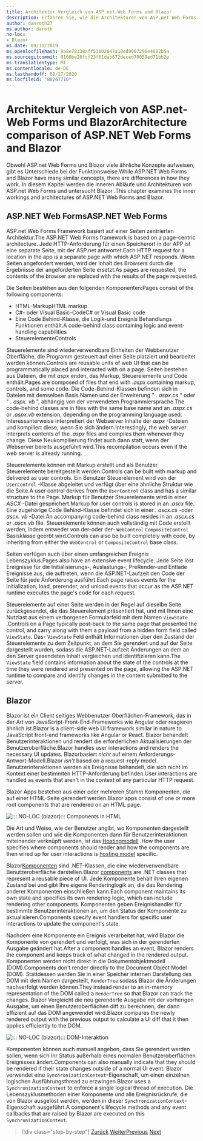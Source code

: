 ```yaml
---
title: Architektur Vergleich von ASP.net-Web Forms und Blazor
description: Erfahren Sie, wie die Architekturen von ASP.net Web Forms und Blazor vergleichen.
author: danroth27
ms.author: daroth
no-loc:
- Blazor
ms.date: 09/11/2019
ms.openlocfilehash: 9a8e78338aff53002647a10ed9007296e4682b5a
ms.sourcegitcommit: 0100be20fcf23f61dab672deced70059ed71bb2e
ms.translationtype: MT
ms.contentlocale: de-DE
ms.lasthandoff: 08/17/2020
ms.locfileid: "88267710"
---
```

# <a name="architecture-comparison-of-aspnet-web-forms-and-no-locblazor"></a><span data-ttu-id="c171d-103">Architektur Vergleich von ASP.net-Web Forms und Blazor</span><span class="sxs-lookup"><span data-stu-id="c171d-103">Architecture comparison of ASP.NET Web Forms and Blazor</span></span>

<span data-ttu-id="c171d-104">Obwohl ASP.net Web Forms und Blazor viele ähnliche Konzepte aufweisen, gibt es Unterschiede bei der Funktionsweise.</span><span class="sxs-lookup"><span data-stu-id="c171d-104">While ASP.NET Web Forms and Blazor have many similar concepts, there are differences in how they work.</span></span> <span data-ttu-id="c171d-105">In diesem Kapitel werden die inneren Abläufe und Architekturen von ASP.net Web Forms und untersucht Blazor .</span><span class="sxs-lookup"><span data-stu-id="c171d-105">This chapter examines the inner workings and architectures of ASP.NET Web Forms and Blazor.</span></span>

## <a name="aspnet-web-forms"></a><span data-ttu-id="c171d-106">ASP.NET Web Forms</span><span class="sxs-lookup"><span data-stu-id="c171d-106">ASP.NET Web Forms</span></span>

<span data-ttu-id="c171d-107">ASP.net Web Forms Framework basiert auf einer Seiten zentrierten Architektur.</span><span class="sxs-lookup"><span data-stu-id="c171d-107">The ASP.NET Web Forms framework is based on a page-centric architecture.</span></span> <span data-ttu-id="c171d-108">Jede HTTP-Anforderung für einen Speicherort in der APP ist eine separate Seite, mit der ASP.net antwortet.</span><span class="sxs-lookup"><span data-stu-id="c171d-108">Each HTTP request for a location in the app is a separate page with which ASP.NET responds.</span></span> <span data-ttu-id="c171d-109">Wenn Seiten angefordert werden, wird der Inhalt des Browsers durch die Ergebnisse der angeforderten Seite ersetzt.</span><span class="sxs-lookup"><span data-stu-id="c171d-109">As pages are requested, the contents of the browser are replaced with the results of the page requested.</span></span>

<span data-ttu-id="c171d-110">Die Seiten bestehen aus den folgenden Komponenten:</span><span class="sxs-lookup"><span data-stu-id="c171d-110">Pages consist of the following components:</span></span>

- <span data-ttu-id="c171d-111">HTML-Markup</span><span class="sxs-lookup"><span data-stu-id="c171d-111">HTML markup</span></span>
- <span data-ttu-id="c171d-112">C#- oder Visual Basic-Code</span><span class="sxs-lookup"><span data-stu-id="c171d-112">C# or Visual Basic code</span></span>
- <span data-ttu-id="c171d-113">Eine Code Behind-Klasse, die Logik-und Ereignis Behandlungs Funktionen enthält.</span><span class="sxs-lookup"><span data-stu-id="c171d-113">A code-behind class containing logic and event-handling capabilities</span></span>
- <span data-ttu-id="c171d-114">Steuerelemente</span><span class="sxs-lookup"><span data-stu-id="c171d-114">Controls</span></span>

<span data-ttu-id="c171d-115">Steuerelemente sind wiederverwendbare Einheiten der Webbenutzer Oberfläche, die Programm gesteuert auf einer Seite platziert und bearbeitet werden können.</span><span class="sxs-lookup"><span data-stu-id="c171d-115">Controls are reusable units of web UI that can be programmatically placed and interacted with on a page.</span></span> <span data-ttu-id="c171d-116">Seiten bestehen aus Dateien, die mit *aspx* enden, das Markup, Steuerelemente und Code enthält.</span><span class="sxs-lookup"><span data-stu-id="c171d-116">Pages are composed of files that end with *.aspx* containing markup, controls, and some code.</span></span> <span data-ttu-id="c171d-117">Die Code-Behind-Klassen befinden sich in Dateien mit demselben Basis Namen und der Erweiterung " *. aspx.cs* " oder " *. aspx. vb* ", abhängig von der verwendeten Programmiersprache.</span><span class="sxs-lookup"><span data-stu-id="c171d-117">The code-behind classes are in files with the same base name and an *.aspx.cs* or *.aspx.vb* extension, depending on the programming language used.</span></span> <span data-ttu-id="c171d-118">Interessanterweise interpretiert der Webserver Inhalte der *aspx* -Dateien und kompiliert diese, wenn Sie sich ändern.</span><span class="sxs-lookup"><span data-stu-id="c171d-118">Interestingly, the web server interprets contents of the *.aspx* files and compiles them whenever they change.</span></span> <span data-ttu-id="c171d-119">Diese Neukompilierung findet auch dann statt, wenn der Webserver bereits ausgeführt wird.</span><span class="sxs-lookup"><span data-stu-id="c171d-119">This recompilation occurs even if the web server is already running.</span></span>

<span data-ttu-id="c171d-120">Steuerelemente können mit Markup erstellt und als Benutzer Steuerelemente bereitgestellt werden.</span><span class="sxs-lookup"><span data-stu-id="c171d-120">Controls can be built with markup and delivered as user controls.</span></span> <span data-ttu-id="c171d-121">Ein Benutzer Steuerelement wird von der `UserControl` -Klasse abgeleitet und verfügt über eine ähnliche Struktur wie die Seite.</span><span class="sxs-lookup"><span data-stu-id="c171d-121">A user control derives from the `UserControl` class and has a similar structure to the Page.</span></span> <span data-ttu-id="c171d-122">Markup für Benutzer Steuerelemente wird in einer *ASCX* -Datei gespeichert.</span><span class="sxs-lookup"><span data-stu-id="c171d-122">Markup for user controls is stored in an *.ascx* file.</span></span> <span data-ttu-id="c171d-123">Eine zugehörige Code Behind-Klasse befindet sich in einer *. ascx.cs* -oder *ascx. vb* -Datei.</span><span class="sxs-lookup"><span data-stu-id="c171d-123">An accompanying code-behind class resides in an *.ascx.cs* or *.ascx.vb* file.</span></span> <span data-ttu-id="c171d-124">Steuerelemente können auch vollständig mit Code erstellt werden, indem entweder von der-oder der- `WebControl` `CompositeControl` Basisklasse geerbt wird.</span><span class="sxs-lookup"><span data-stu-id="c171d-124">Controls can also be built completely with code, by inheriting from either the `WebControl` or `CompositeControl` base class.</span></span>

<span data-ttu-id="c171d-125">Seiten verfügen auch über einen umfangreichen Ereignis Lebenszyklus.</span><span class="sxs-lookup"><span data-stu-id="c171d-125">Pages also have an extensive event lifecycle.</span></span> <span data-ttu-id="c171d-126">Jede Seite löst Ereignisse für die Initialisierungs-, Auslastungs-, PreRender-und Entlade Ereignisse aus, die auftreten, wenn die ASP.NET-Laufzeit den Code der Seite für jede Anforderung ausführt.</span><span class="sxs-lookup"><span data-stu-id="c171d-126">Each page raises events for the initialization, load, prerender, and unload events that occur as the ASP.NET runtime executes the page's code for each request.</span></span>

<span data-ttu-id="c171d-127">Steuerelemente auf einer Seite werden in der Regel auf dieselbe Seite zurückgesendet, die das Steuerelement präsentiert hat, und mit Ihnen eine Nutzlast aus einem verborgenen Formularfeld mit dem Namen `ViewState` .</span><span class="sxs-lookup"><span data-stu-id="c171d-127">Controls on a Page typically post-back to the same page that presented the control, and carry along with them a payload from a hidden form field called `ViewState`.</span></span> <span data-ttu-id="c171d-128">Das- `ViewState` Feld enthält Informationen über den Zustand der Steuerelemente zu dem Zeitpunkt, an dem Sie gerendert und auf der Seite dargestellt wurden, sodass die ASP.NET-Laufzeit Änderungen an dem an den Server gesendeten Inhalt vergleichen und identifizieren kann.</span><span class="sxs-lookup"><span data-stu-id="c171d-128">The `ViewState` field contains information about the state of the controls at the time they were rendered and presented on the page, allowing the ASP.NET runtime to compare and identify changes in the content submitted to the server.</span></span>

## Blazor

<span data-ttu-id="c171d-129">Blazor ist ein Client seitiges Webbenutzer Oberflächen-Framework, das in der Art von JavaScript-Front-End-Frameworks wie Angular oder reagieren ähnlich ist.</span><span class="sxs-lookup"><span data-stu-id="c171d-129">Blazor is a client-side web UI framework similar in nature to JavaScript front-end frameworks like Angular or React.</span></span> <span data-ttu-id="c171d-130">Blazor behandelt Benutzerinteraktionen und rendert die erforderlichen Aktualisierungen der Benutzeroberfläche.</span><span class="sxs-lookup"><span data-stu-id="c171d-130">Blazor handles user interactions and renders the necessary UI updates.</span></span> <span data-ttu-id="c171d-131">Blazorbasiert *nicht* auf einem Anforderungs-Antwort-Modell.</span><span class="sxs-lookup"><span data-stu-id="c171d-131">Blazor *isn't* based on a request-reply model.</span></span> <span data-ttu-id="c171d-132">Benutzerinteraktionen werden als Ereignisse behandelt, die sich nicht im Kontext einer bestimmten HTTP-Anforderung befinden.</span><span class="sxs-lookup"><span data-stu-id="c171d-132">User interactions are handled as events that aren't in the context of any particular HTTP request.</span></span>

<span data-ttu-id="c171d-133">Blazor Apps bestehen aus einer oder mehreren Stamm Komponenten, die auf einer HTML-Seite gerendert werden.</span><span class="sxs-lookup"><span data-stu-id="c171d-133">Blazor apps consist of one or more root components that are rendered on an HTML page.</span></span>

![::: NO-LOC (blazor)::: Components in HTML](./media/architecture-comparison/blazor-components-in-html.png)

<span data-ttu-id="c171d-135">Die Art und Weise, wie der Benutzer angibt, wo Komponenten dargestellt werden sollen und wie die Komponenten dann für Benutzerinteraktionen miteinander verknüpft werden, ist das [Hostingmodell](hosting-models.md) .</span><span class="sxs-lookup"><span data-stu-id="c171d-135">How the user specifies where components should render and how the components are then wired up for user interactions is [hosting model](hosting-models.md) specific.</span></span>

<span data-ttu-id="c171d-136">Blazor[Komponenten](components.md) sind .NET-Klassen, die eine wiederverwendbare Benutzeroberfläche darstellen.</span><span class="sxs-lookup"><span data-stu-id="c171d-136">Blazor [components](components.md) are .NET classes that represent a reusable piece of UI.</span></span> <span data-ttu-id="c171d-137">Jede Komponente behält ihren eigenen Zustand bei und gibt Ihre eigene Renderinglogik an, die das Rendering anderer Komponenten einschließen kann.</span><span class="sxs-lookup"><span data-stu-id="c171d-137">Each component maintains its own state and specifies its own rendering logic, which can include rendering other components.</span></span> <span data-ttu-id="c171d-138">Komponenten geben Ereignishandler für bestimmte Benutzerinteraktionen an, um den Status der Komponente zu aktualisieren.</span><span class="sxs-lookup"><span data-stu-id="c171d-138">Components specify event handlers for specific user interactions to update the component's state.</span></span>

<span data-ttu-id="c171d-139">Nachdem eine Komponente ein Ereignis verarbeitet hat, wird Blazor die Komponente von gerendert und verfolgt, was sich in der gerenderten Ausgabe geändert hat.</span><span class="sxs-lookup"><span data-stu-id="c171d-139">After a component handles an event, Blazor renders the component and keeps track of what changed in the rendered output.</span></span> <span data-ttu-id="c171d-140">Komponenten werden nicht direkt in die Dokumentobjektmodell (DOM).</span><span class="sxs-lookup"><span data-stu-id="c171d-140">Components don't render directly to the Document Object Model (DOM).</span></span> <span data-ttu-id="c171d-141">Stattdessen werden Sie in einer Speicher internen Darstellung des DOM mit dem Namen dargestellt, `RenderTree` sodass Blazor die Änderungen nachverfolgt werden können.</span><span class="sxs-lookup"><span data-stu-id="c171d-141">They instead render to an in-memory representation of the DOM called a `RenderTree` so that Blazor can track the changes.</span></span> <span data-ttu-id="c171d-142">Blazor Vergleicht die neu gerenderte Ausgabe mit der vorherigen Ausgabe, um einen Benutzeroberflächen diff zu berechnen, der dann effizient auf das DOM angewendet wird.</span><span class="sxs-lookup"><span data-stu-id="c171d-142">Blazor compares the newly rendered output with the previous output to calculate a UI diff that it then applies efficiently to the DOM.</span></span>

![::: NO-LOC (blazor)::: DOM-Interaktion](./media/architecture-comparison/blazor-dom-interaction.png)

<span data-ttu-id="c171d-144">Komponenten können auch manuell angeben, dass Sie gerendert werden sollen, wenn sich Ihr Status außerhalb eines normalen Benutzeroberflächen Ereignisses ändert.</span><span class="sxs-lookup"><span data-stu-id="c171d-144">Components can also manually indicate that they should be rendered if their state changes outside of a normal UI event.</span></span> <span data-ttu-id="c171d-145">Blazor verwendet eine `SynchronizationContext`-Eigenschaft, um einen einzelnen logischen Ausführungsthread zu erzwingen.</span><span class="sxs-lookup"><span data-stu-id="c171d-145">Blazor uses a `SynchronizationContext` to enforce a single logical thread of execution.</span></span> <span data-ttu-id="c171d-146">Die Lebenszyklusmethoden einer Komponente und alle Ereignisrückrufe, die von Blazor ausgelöst werden, werden in dieser `SynchronizationContext`-Eigenschaft ausgeführt.</span><span class="sxs-lookup"><span data-stu-id="c171d-146">A component's lifecycle methods and any event callbacks that are raised by Blazor are executed on this `SynchronizationContext`.</span></span>

>[!div class="step-by-step"]
><span data-ttu-id="c171d-147">[Zurück](introduction.md)
>[Weiter](hosting-models.md)</span><span class="sxs-lookup"><span data-stu-id="c171d-147">[Previous](introduction.md)
[Next](hosting-models.md)</span></span>
